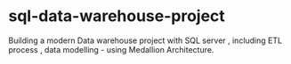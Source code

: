 # sql-data-warehouse-project
Building a modern Data warehouse project with SQL server , including ETL process , data modelling - using Medallion Architecture. 
